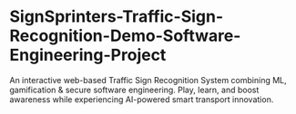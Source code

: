 # SignSprinters-Traffic-Sign-Recognition-Demo-Software-Engineering-Project
An interactive web-based Traffic Sign Recognition System combining ML, gamification &amp; secure software engineering. Play, learn, and boost awareness while experiencing AI-powered smart transport innovation.
